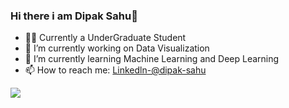 ### Hi there i am Dipak Sahu👋


- :technologist: Currently a UnderGraduate Student 
- 🔭 I’m currently working on Data Visualization 
- 🌱 I’m currently learning Machine Learning and Deep Learning
- 📫 How to reach me: [Linkedln-@dipak-sahu](https://www.linkedin.com/in/dipak-sahu-3343581b7)

<img src="https://github-readme-stats.vercel.app/api?username=Dipak-Gupta01&&show_icons=true&title_color=ffffff&icon_color=bb2acf&text_color=daf7dc&bg_color=151515">
